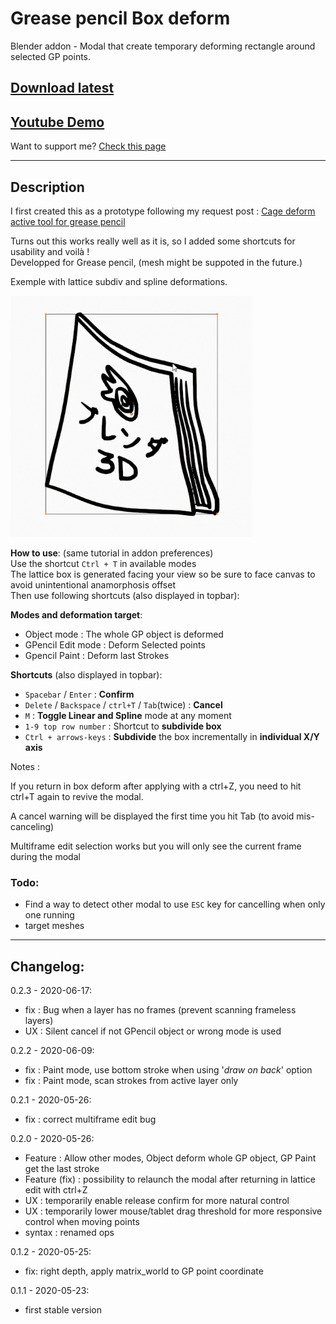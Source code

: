 # Grease pencil Box deform 

Blender addon - Modal that create temporary deforming rectangle around selected GP points.

## [Download latest](https://github.com/Pullusb/Box_deform/archive/master.zip)

## [Youtube Demo](https://youtu.be/gY9Ni5r6bc8)

Want to support me? [Check this page](http://www.samuelbernou.fr/donate)

---  

## Description

I first created this as a prototype following my request post : [Cage deform active tool for grease pencil](https://blender.community/c/rightclickselect/P9fbbc/)

Turns out this works really well as it is, so I added some shortcuts for usability and voilà !  
Developped for Grease pencil, (mesh might be suppoted in the future.)

Exemple with lattice subdiv and spline deformations.

![box demo](https://github.com/Pullusb/images_repo/raw/master/box_deform_demo.gif)

**How to use**: (same tutorial in addon preferences)  
Use the shortcut `Ctrl + T` in available modes  
The lattice box is generated facing your view so be sure to face canvas to avoid unintentional anamorphosis offset  
Then use following shortcuts (also displayed in topbar):  

**Modes and deformation target**:

- Object mode : The whole GP object is deformed
- GPencil Edit mode : Deform Selected points
- Gpencil Paint : Deform last Strokes
<!-- - Lattice edit : Revive the modal after a ctrl+Z (special case) -->

**Shortcuts** (also displayed in topbar):

- `Spacebar` / `Enter` : **Confirm**  
- `Delete` / `Backspace` / `ctrl+T` / `Tab`(twice) : **Cancel**  
- `M` : **Toggle Linear and Spline** mode at any moment  
- `1-9 top row number` : Shortcut to **subdivide box**  
- `Ctrl + arrows-keys` : **Subdivide** the box incrementally in **individual X/Y axis**  

Notes :

If you return in box deform after applying with a ctrl+Z, you need to hit ctrl+T again to revive the modal.

A cancel warning will be displayed the first time you hit Tab (to avoid mis-canceling)

Multiframe edit selection works but you will only see the current frame during the modal


### Todo:

- Find a way to detect other modal to use `ESC` key for cancelling when only one running
- target meshes

---

## Changelog:

0.2.3 - 2020-06-17:

- fix : Bug when a layer has no frames (prevent scanning frameless layers)
- UX : Silent cancel if not GPencil object or wrong mode is used

0.2.2 - 2020-06-09:

- fix : Paint mode, use bottom stroke when using '_draw on back_' option
- fix : Paint mode, scan strokes from active layer only

0.2.1 - 2020-05-26:

- fix : correct multiframe edit bug

0.2.0 - 2020-05-26:

- Feature : Allow other modes, Object deform whole GP object, GP Paint get the last stroke
- Feature (fix) : possibility to relaunch the modal after returning in lattice edit with ctrl+Z
- UX : temporarily enable release confirm for more natural control
- UX : temporarily lower mouse/tablet drag threshold for more responsive control when moving points
- syntax : renamed ops

0.1.2 - 2020-05-25:

- fix: right depth, apply matrix_world to GP point coordinate

0.1.1 - 2020-05-23:

- first stable version